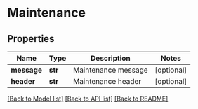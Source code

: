 # Maintenance



## Properties
Name | Type | Description | Notes
------------ | ------------- | ------------- | -------------
**message** | **str** | Maintenance message | [optional] 
**header** | **str** | Maintenance header | [optional] 

[[Back to Model list]](../README.md#documentation-for-models) [[Back to API list]](../README.md#documentation-for-api-endpoints) [[Back to README]](../README.md)


